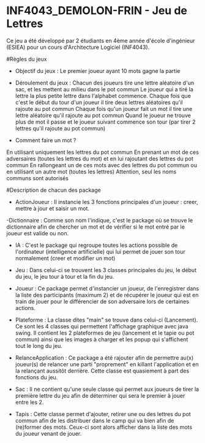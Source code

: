 # INF4043_DEMOLON-FRIN - Jeu de Lettres

Ce jeu a été développé par 2 étudiants en 4ème année d'école d'ingénieur (ESIEA) pour un cours d'Architecture Logiciel (INF4043).

#Règles du jeux

- Objectif du jeux :
Le premier joueur ayant 10 mots gagne la partie

- Déroulement du jeux :
Chacun des joueurs tire une lettre aléatoire d'un sac, et les mettent au milieu dans le pot commun
Le joueur qui a tiré la lettre la plus petite lettre dans l'alphabet commence.
Chaque fois que c'est le début du tour d'un joueur il tire deux lettres aléatoires qu'il rajoute au pot commun
Chaque fois qu'un joueur fait un mot il tire une lettre aléatoire qu'il rajoute au pot commun
Quand le joueur ne trouve plus de mot il passe et le joueur suivant commence son tour (par tirer 2 lettres qu'il rajoute au pot commun)

- Comment faire un mot ?

En utilisant uniquement les lettres du pot commun
En prenant un mot de ces adversaires (toutes les lettres du mot) et en lui rajoutant des lettres du pot commun
En rallongeant un de ces mots avec des lettres du pot commun ou en utilisant un autre mot (toutes les lettres)
Attention, seul les noms communs sont autorisés

#Description de chacun des package
- ActionJoueur :
Il instancie les 3 fonctions principales d'un joueur : creer, mettre à jour et saisir un mot.

-Dictionnaire :
Comme son nom l'indique, c'est le package où se trouve le dictionnaire afin de chercher un mot et de vérifier si le mot entré par le joueur est valide ou non.

- IA :
C'est le package qui regroupe toutes les actions possible de l'ordinateur (intelligence artificielle) qui lui permet de jouer son tour normalement (creer et modifier un mot)

- Jeu :
Dans celui-ci se trouvent les 3 classes principales du jeu, le début du jeu, le jeu tour à tour et la fin du jeu.

- Joueur :
Ce package permet d'instancier un joueur, de l'enregistrer dans la liste des participants (maximum 2) et de récupérer le joueur qui est en train de jouer pour le différencier de son adversaire lors de certaines actions.

- Plateforme :
La classe dites "main" se trouve dans celui-ci (Lancement). Ce sont les 4 classes qui permettent l'affichage graphique avec java swing. Il contient les 2 plateformes de jeu (lancement et le tapie ou pot commun) ainsi que les images à charger et les popup qui s'affichent tout le long du jeu.

- RelanceApplication : 
Ce package a été rajouter afin de permettre au(x) joueur(s) de relancer une parti "proprement" en killant l'application et en la relançant aussitôt derrière.
Cette classe est quasiement à part des fonctions du jeu.

- Sac :
Il ne contient qu'une seule classe qui permet aux joueurs de tirer la première lettre du jeu afin de déterminer qui sera le premier à jouer entre les 2.

- Tapis :
Cette classe permet d'ajouter, retirer une ou des lettres du pot commun afin de les distribuer dans le camp qui va bien afin de (re)former des mots. Ceux-ci sont alors afficher dans la liste des mots du joueur venant de jouer.
